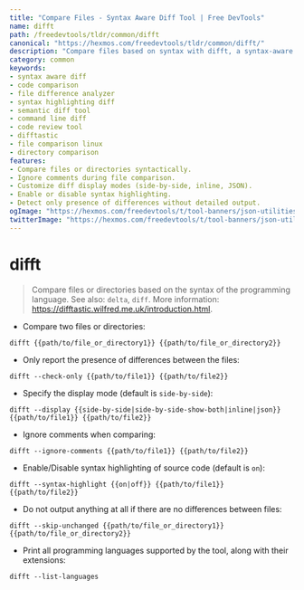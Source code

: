```yaml
---
title: "Compare Files - Syntax Aware Diff Tool | Free DevTools"
name: difft
path: /freedevtools/tldr/common/difft
canonical: "https://hexmos.com/freedevtools/tldr/common/difft/"
description: "Compare files based on syntax with difft, a syntax-aware diff tool. Find differences, ignore comments, and customize display. Free online tool, no registration required."
category: common
keywords:
- syntax aware diff
- code comparison
- file difference analyzer
- syntax highlighting diff
- semantic diff tool
- command line diff
- code review tool
- difftastic
- file comparison linux
- directory comparison
features:
- Compare files or directories syntactically.
- Ignore comments during file comparison.
- Customize diff display modes (side-by-side, inline, JSON).
- Enable or disable syntax highlighting.
- Detect only presence of differences without detailed output.
ogImage: "https://hexmos.com/freedevtools/t/tool-banners/json-utilities-banner.png"
twitterImage: "https://hexmos.com/freedevtools/t/tool-banners/json-utilities-banner.png"
---
```


# difft

> Compare files or directories based on the syntax of the programming language.
> See also: `delta`, `diff`.
> More information: <https://difftastic.wilfred.me.uk/introduction.html>.

- Compare two files or directories:

`difft {{path/to/file_or_directory1}} {{path/to/file_or_directory2}}`

- Only report the presence of differences between the files:

`difft --check-only {{path/to/file1}} {{path/to/file2}}`

- Specify the display mode (default is `side-by-side`):

`difft --display {{side-by-side|side-by-side-show-both|inline|json}} {{path/to/file1}} {{path/to/file2}}`

- Ignore comments when comparing:

`difft --ignore-comments {{path/to/file1}} {{path/to/file2}}`

- Enable/Disable syntax highlighting of source code (default is `on`):

`difft --syntax-highlight {{on|off}} {{path/to/file1}} {{path/to/file2}}`

- Do not output anything at all if there are no differences between files:

`difft --skip-unchanged {{path/to/file_or_directory1}} {{path/to/file_or_directory2}}`

- Print all programming languages supported by the tool, along with their extensions:

`difft --list-languages`
